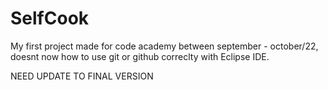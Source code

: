 # SelfCook

My first project made for code academy between september - october/22, doesnt now how to use git or github correclty with Eclipse IDE. 

NEED UPDATE TO FINAL VERSION
